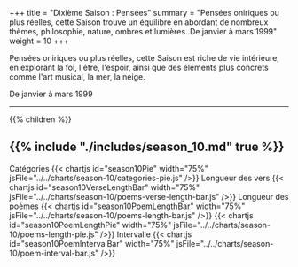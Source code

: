 +++
title = "Dixième Saison : Pensées"
summary = "Pensées oniriques ou plus réelles, cette Saison trouve un équilibre en abordant de nombreux thèmes, philosophie, nature, ombres et lumières. De janvier à mars 1999"
weight = 10
+++

Pensées oniriques ou plus réelles, cette Saison est riche de vie intérieure, en explorant la foi, l'être, l'espoir, ainsi que des éléments plus concrets comme l'art musical, la mer, la neige.

De janvier à mars 1999

---
{{% children  %}}

{{% include "./includes/season_10.md" true %}}
---
Catégories
{{< chartjs id="season10Pie" width="75%" jsFile="../../charts/season-10/categories-pie.js" />}}
Longueur des vers
{{< chartjs id="season10VerseLengthBar" width="75%" jsFile="../../charts/season-10/poems-verse-length-bar.js" />}}
Longueur des poèmes
{{< chartjs id="season10PoemLengthBar" width="75%" jsFile="../../charts/season-10/poems-length-bar.js" />}}
{{< chartjs id="season10PoemLengthPie" width="75%" jsFile="../../charts/season-10/poems-length-pie.js" />}}
Intervalle
{{< chartjs id="season10PoemIntervalBar" width="75%" jsFile="../../charts/season-10/poem-interval-bar.js" />}}
